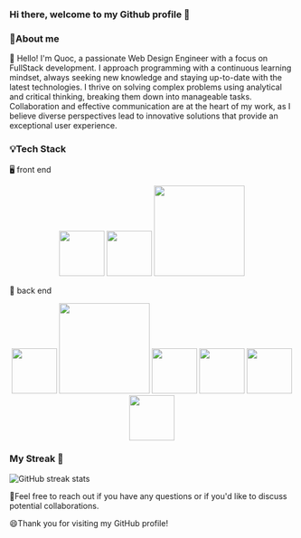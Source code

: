 ### Hi there, welcome to my Github profile 👋

### 🚀About me 

🧠 Hello! I'm Quoc, a passionate Web Design Engineer with a focus on FullStack development. I approach programming with a continuous learning mindset, always seeking new knowledge and staying up-to-date with the latest technologies. I thrive on solving complex problems using analytical and critical thinking, breaking them down into manageable tasks. Collaboration and effective communication are at the heart of my work, as I believe diverse perspectives lead to innovative solutions that provide an exceptional user experience. 

### 💡Tech Stack

🖥️ front end

<div>
   <center>
      <img src="https://upload.wikimedia.org/wikipedia/commons/thumb/8/8e/Nextjs-logo.svg/2560px-Nextjs-logo.svg.png" width="80">
      <img src="https://upload.wikimedia.org/wikipedia/commons/thumb/a/a7/React-icon.svg/2300px-React-icon.svg.png" width="80">
      <img src="https://cdn.freebiesupply.com/logos/large/2x/rabbitmq-logo-png-transparent.png" width="160">
   </center>
</div>

💾 back end

<div>
   <center>
      <img src="https://upload.wikimedia.org/wikipedia/commons/a/a8/NestJS.svg" width="80">
      <img src="https://cdn.freebiesupply.com/logos/large/2x/rabbitmq-logo-png-transparent.png" width="160">
      <img src="https://cdn.worldvectorlogo.com/logos/redis.svg" width="80">
	<img src="https://cdn.worldvectorlogo.com/logos/redis.svg" width="80">
	<img src="https://upload.wikimedia.org/wikipedia/commons/thumb/b/bc/Amazon-S3-Logo.svg/1200px-Amazon-S3-Logo.svg.png" width="80">
	<img src="" width="80">
   </center>
</div>

### My Streak 🌱
![GitHub streak stats](https://github-readme-streak-stats.herokuapp.com/?user=quocld)  

💬Feel free to reach out if you have any questions or if you'd like to discuss potential collaborations.

😄Thank you for visiting my GitHub profile!

